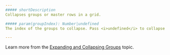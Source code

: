 ```yaml
---
##### shortDescription
Collapses groups or master rows in a grid.

##### param(groupIndex): Number|undefined
The index of the groups to collapse. Pass <i>undefined</i> to collapse all groups. Pass <i>-1</i> to collapse all master rows.

---
```

Learn more from the [Expanding and Collapsing Groups](/concepts/05%20Widgets/DataGrid/040%20Grouping/050%20Expanding%20and%20Collapsing%20Groups.md '/Documentation/Guide/Widgets/DataGrid/Grouping/#Expanding_and_Collapsing_Groups') topic.